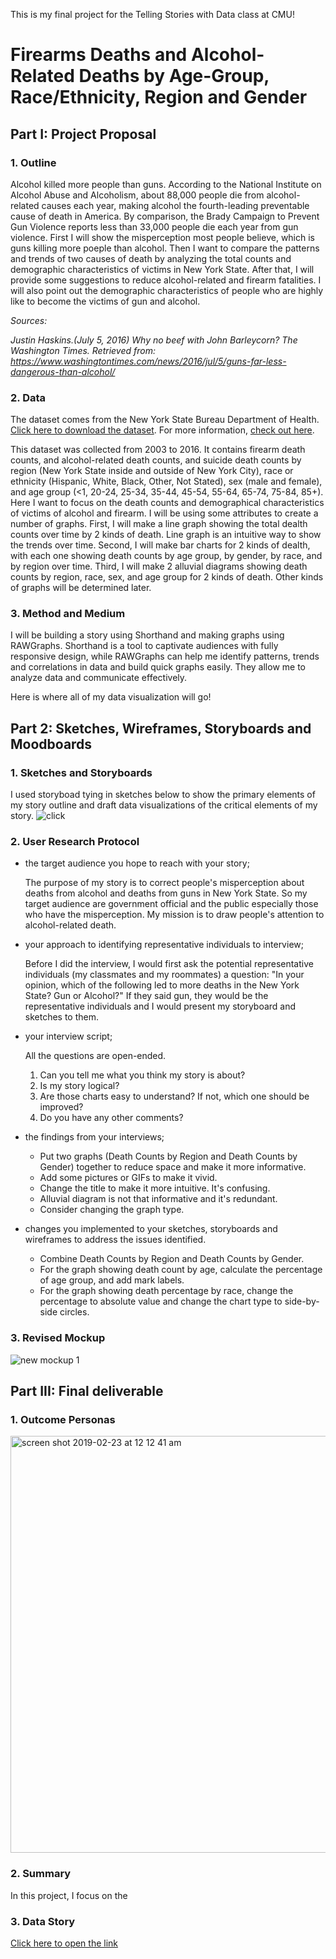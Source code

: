 This is my final project for the Telling Stories with Data class at CMU!

# **Firearms Deaths and Alcohol-Related Deaths by Age-Group, Race/Ethnicity, Region and Gender**

## **Part I: Project Proposal**

### 1. Outline
Alcohol killed more people than guns. According to the National Institute on Alcohol Abuse and Alcoholism, about 88,000 people die from alcohol-related causes each year, making alcohol the fourth-leading preventable cause of death in America. By comparison, the Brady Campaign to Prevent Gun Violence reports less than 33,000 people die each year from gun violence. First I will show the misperception most people believe, which is guns killing more poeple than alcohol. Then I want to compare the patterns and trends of two causes of death by analyzing the total counts and demographic characteristics of victims in New York State. After that, I will provide some suggestions to reduce alcohol-related and firearm fatalities. I will also point out the demographic characteristics of people who are highly like to become the victims of gun and alcohol.

*Sources:*

*Justin Haskins.(July 5, 2016) Why no beef with John Barleycorn? The Washington Times. Retrieved from: https://www.washingtontimes.com/news/2016/jul/5/guns-far-less-dangerous-than-alcohol/*


### 2. Data
The dataset comes from the New York State Bureau Department of Health. [Click here to download the dataset](https://health.data.ny.gov/api/views/j6fz-a4ta/rows.csv?accessType=DOWNLOAD). For more information, [check out here](https://healthdata.gov/dataset/vital-statistics-suicide-deaths-age-group-raceethnicity-resident-county-region-and-gender).

This dataset was collected from 2003 to 2016. It contains firearm death counts, and alcohol-related death counts, and suicide death counts by region (New York State inside and outside of New York City), race or ethnicity (Hispanic, White, Black, Other, Not Stated), sex (male and female), and age group (<1, 20-24, 25-34, 35-44, 45-54, 55-64, 65-74, 75-84, 85+). Here I want to focus on the death counts and demographical characteristics of victims of alcohol and firearm. I will be using some attributes to create a number of graphs. First, I will make a line graph showing the total dealth counts over time by 2 kinds of death. Line graph is an intuitive way to show the trends over time. Second, I will make bar charts for 2 kinds of dealth, with each one showing death counts by age group, by gender, by race, and by region over time. Third, I will make 2 alluvial diagrams showing death counts by region, race, sex, and age group for 2 kinds of death. Other kinds of graphs will be determined later.


### 3. Method and Medium
I will be building a story using Shorthand and making graphs using RAWGraphs. Shorthand is a tool to captivate audiences with fully responsive design, while RAWGraphs can help me identify patterns, trends and correlations in data and build quick graphs easily. They allow me to analyze data and communicate effectively.

Here is where all of my data visualization will go!


## **Part 2: Sketches, Wireframes, Storyboards and Moodboards**

### 1. Sketches and Storyboards
I used storyboad tying in sketches below to show the primary elements of my story outline and draft data visualizations of the critical elements of my story.
![click](http://oi63.tinypic.com/24pxbol.jpg)

### 2. User Research Protocol
* the target audience you hope to reach with your story; 
  
  The purpose of my story is to correct people's misperception about deaths from alcohol and deaths from guns in New York State. So my target audience are government official and the public especially those who have the misperception. My mission is to draw people's attention to alcohol-related death.
  
* your approach to identifying representative individuals to interview; 

  Before I did the interview, I would first ask the potential representative individuals (my classmates and my roommates) a question: "In your opinion, which of the following led to more deaths in the New York State? Gun or Alcohol?" If they said gun, they would be the representative individuals and I would present my storyboard and sketches to them.
  
* your interview script; 
  
  All the questions are open-ended.
  
  1. Can you tell me what you think my story is about?
  2. Is my story logical?
  3. Are those charts easy to understand? If not, which one should be improved?
  4. Do you have any other comments?
  
* the findings from your interviews; 
  * Put two graphs (Death Counts by Region and Death Counts by Gender) together to reduce space and make it more informative.
  * Add some pictures or GIFs to make it vivid.
  * Change the title to make it more intuitive. It's confusing.
  * Alluvial diagram is not that informative and it's redundant.
  * Consider changing the graph type.

* changes you implemented to your sketches, storyboards and wireframes to address the issues identified.
  * Combine Death Counts by Region and Death Counts by Gender.
  * For the graph showing death count by age, calculate the percentage of age group, and add mark labels.
  * For the graph showing death percentage by race, change the percentage to absolute value and change the chart type to side-by-side circles.

### 3. Revised Mockup
![new mockup 1](https://user-images.githubusercontent.com/42786336/52918867-37a73b80-32ca-11e9-8986-ee5beb36ebb1.png)


## **Part III: Final deliverable**
### 1. Outcome Personas
<img width="667" alt="screen shot 2019-02-23 at 12 12 41 am" src="https://user-images.githubusercontent.com/42786336/53282005-c7e8e480-36ff-11e9-8303-0e46d5c20c0a.png">

### 2. Summary
In this project, I focus on the 

### 3. Data Story
[Click here to open the link](https://preview.shorthand.com/hBockuAiLBtU21Dx)

